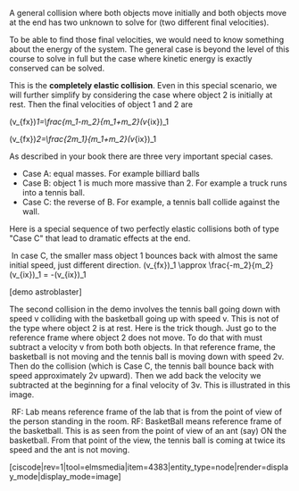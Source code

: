 A general collision where both objects move initially and both objects move at the end has two unknown to solve for (two different final velocities). 

To be able to find those final velocities, we would need to know something about the energy of the system. The general case is beyond the level of this course to solve in full but the case where kinetic energy is exactly conserved can be solved. 

This is the **completely elastic collision**. Even in this special scenario, we will further simplify by considering the case where object 2 is initially at rest. Then the final velocities of object 1 and 2 are 

<lrn-math inline> (v_{fx})_1=\frac{m_1-m_2}{m_1+m_2}(v_{ix})_1 </lrn-math>

<lrn-math inline>(v_{fx})_2=\frac{2m_1}{m_1+m_2}(v_{ix})_1</lrn-math>

As described in your book there are three very important special cases.
 
* Case A: equal masses. For example billiard balls
* Case B: object 1 is much more massive than 2. For example a truck runs into a tennis ball. 
* Case C: the reverse of B.  For example, a tennis ball collide against the wall.  

Here is a special sequence of two perfectly elastic collisions both of type "Case C" that lead to dramatic effects at the end. 

<lrndesign-sidenote label="Instructor Note" icon="bookmark" bg-color="#c2e5f2">
 In case C, the smaller mass object 1 bounces back with almost the same initial speed, just different direction. <lrn-math inline> (v_{fx})_1 \approx \frac{-m_2}{m_2}(v_{ix})_1 = -(v_{ix})_1 </lrn-math>
</lrndesign-sidenote>

[demo astroblaster]

The second collision in the demo involves the tennis ball going down with speed v colliding with the basketball going up with speed v. This is not of the type where object 2 is at rest. Here is the trick though. Just go to the reference frame where object 2 does not move. To do that with must subtract a velocity v from both both objects. In that reference frame, the basketball is not moving and the tennis ball is moving down with speed 2v. Then do the collision (which is Case C, the tennis ball bounce back with speed approximately 2v upward). Then we add back the velocity we subtracted at the beginning for a final velocity of 3v. This is illustrated in this image. 

<lrndesign-sidenote label="Instructor Note" icon="bookmark" bg-color="#c2e5f2">
 RF: Lab means reference frame of the lab that is from the point of view of the person standing in the room. 
RF: BasketBall means reference frame of the basketball. This is as seen from the point of view of an ant (say) ON the basketball. From that point of the view, the tennis ball is coming at twice its speed and the ant is not moving. 
</lrndesign-sidenote>

[ciscode|rev=1|tool=elmsmedia|item=4383|entity_type=node|render=display_mode|display_mode=image]


